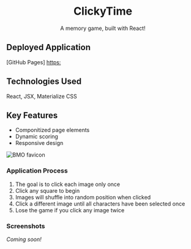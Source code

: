 <h1 align="center">ClickyTime</h1>

<div align="center"> A memory game, built with React!</div>

## Deployed Application

[GitHub Pages] <https:>

<!-- Use extension to make TOC -->
<!-- ## Contents -->

<!-- ## Concept -->

## Technologies Used

React, JSX, Materialize CSS

## Key Features

* Componitized page elements
* Dynamic scoring
* Responsive design

![BMO favicon](.)

### Application Process

1. The goal is to click each image only once
1. Click any square to begin
1. Images will shuffle into random position when clicked
1. Click a different image until all characters have been selected once
1. Lose the game if you click any image twice

### Screenshots

*Coming soon!*
<!-- ###### Image caption
![Alt Text](url)
*image caption test* -->
